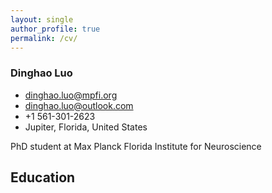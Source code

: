 ```yaml
---
layout: single
author_profile: true
permalink: /cv/
---
```

### Dinghao Luo
- <dinghao.luo@mpfi.org>
- <dinghao.luo@outlook.com>
- +1 561-301-2623
- Jupiter, Florida, United States

PhD student at Max Planck Florida Institute for Neuroscience

## Education
